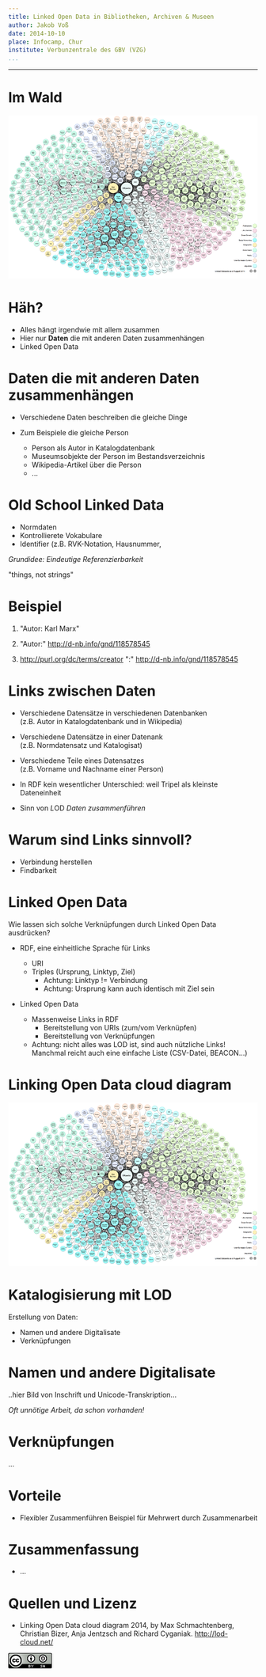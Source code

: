 ```yaml
---
title: Linked Open Data in Bibliotheken, Archiven & Museen
author: Jakob Voß
date: 2014-10-10
place: Infocamp, Chur
institute: Verbunzentrale des GBV (VZG)
...
```


---

# Im Wald

![](lod-cloud.png)

# Häh?

* Alles hängt irgendwie mit allem zusammen
* Hier nur **Daten** die mit anderen Daten zusammenhängen
* Linked Open Data

# Daten die mit anderen Daten zusammenhängen

* Verschiedene Daten beschreiben die gleiche Dinge

* Zum Beispiele die gleiche Person
    * Person als Autor in Katalogdatenbank
    * Museumsobjekte der Person im Bestandsverzeichnis
    * Wikipedia-Artikel über die Person
    * ...

# Old School Linked Data

* Normdaten
* Kontrollierete Vokabulare
* Identifier (z.B. RVK-Notation, Hausnummer, 

*Grundidee: Eindeutige Referenzierbarkeit*

"things, not strings"

# Beispiel

1. "Autor: Karl Marx"

2. "Autor:" <http://d-nb.info/gnd/118578545>

3. <http://purl.org/dc/terms/creator> ":"
   <http://d-nb.info/gnd/118578545>

# Links zwischen Daten

* Verschiedene Datensätze in verschiedenen Datenbanken\
  (z.B. Autor in Katalogdatenbank und in Wikipedia)
* Verschiedene Datensätze in einer Datenank\
  (z.B. Normdatensatz und Katalogisat)
* Verschiedene Teile eines Datensatzes\
  (z.B. Vorname und Nachname einer Person)

* In RDF kein wesentlicher Unterschied: 
  weil Tripel als kleinste Dateneinheit

* Sinn von *L*OD *Daten zusammenführen*

# Warum sind Links sinnvoll?

* Verbindung herstellen
* Findbarkeit

# Linked Open Data

Wie lassen sich solche Verknüpfungen durch Linked Open Data ausdrücken? 

* RDF, eine einheitliche Sprache für Links
    * URI
    * Triples (Ursprung, Linktyp, Ziel)
        * Achtung: Linktyp != Verbindung
        * Achtung: Ursprung kann auch identisch mit Ziel sein

* Linked Open Data
    * Massenweise Links in RDF
        * Bereitstellung von URIs (zum/vom Verknüpfen)
        * Bereitstellung von Verknüpfungen
    * Achtung: nicht alles was LOD ist, sind auch nützliche Links!
        Manchmal reicht auch eine einfache Liste (CSV-Datei, BEACON...)


# Linking Open Data cloud diagram

![](lod-cloud.png)

<!-- Welche Schwierigkeiten und Alternativen existieren? -->

<!-- Was können wir tun, um verknüpfte Daten sinnvoll zu nutzen und nutzbar zu
machen? -->

<!-- Potential für Bibliotheken/Archive/Museen -->

# Katalogisierung mit LOD

<!-- Wie wird sich katalogisierung in Zukunft mit Hilfe von LOD verändern? -->

Erstellung von Daten:

* Namen und andere Digitalisate
* Verknüpfungen

# Namen und andere Digitalisate

..hier Bild von Inschrift und Unicode-Transkription...

*Oft unnötige Arbeit, da schon vorhanden!*

# Verknüpfungen

...

# Vorteile

* Flexibler Zusammenführen
    Beispiel für Mehrwert durch Zusammenarbeit

# Zusammenfassung

* ...

# Quellen und Lizenz

* Linking Open Data cloud diagram 2014, by Max Schmachtenberg, Christian Bizer,
  Anja Jentzsch and Richard Cyganiak. http://lod-cloud.net/ 

![](cc-by-sa.png)


